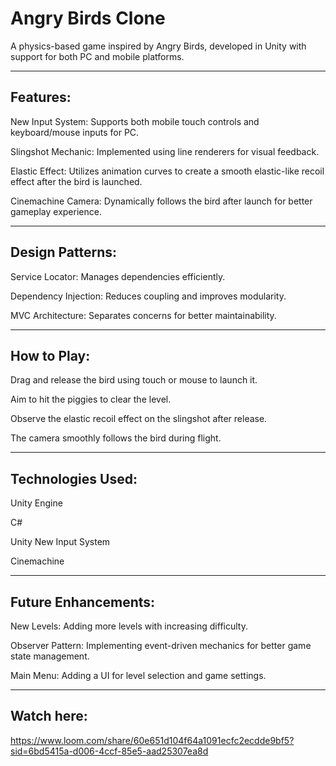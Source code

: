 # Angry Birds Clone
A physics-based game inspired by Angry Birds, developed in Unity with support for both PC and mobile platforms.

---

## Features:

New Input System: Supports both mobile touch controls and keyboard/mouse inputs for PC.

Slingshot Mechanic: Implemented using line renderers for visual feedback.

Elastic Effect: Utilizes animation curves to create a smooth elastic-like recoil effect after the bird is launched.

Cinemachine Camera: Dynamically follows the bird after launch for better gameplay experience.

---

## Design Patterns:

Service Locator: Manages dependencies efficiently.

Dependency Injection: Reduces coupling and improves modularity.

MVC Architecture: Separates concerns for better maintainability.

---

## How to Play:

Drag and release the bird using touch or mouse to launch it.

Aim to hit the piggies to clear the level.

Observe the elastic recoil effect on the slingshot after release.

The camera smoothly follows the bird during flight.

---

## Technologies Used:

Unity Engine

C#

Unity New Input System

Cinemachine

---

## Future Enhancements:

New Levels: Adding more levels with increasing difficulty.

Observer Pattern: Implementing event-driven mechanics for better game state management.

Main Menu: Adding a UI for level selection and game settings.

---

## Watch here:

https://www.loom.com/share/60e651d104f64a1091ecfc2ecdde9bf5?sid=6bd5415a-d006-4ccf-85e5-aad25307ea8d

